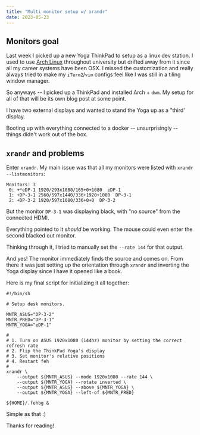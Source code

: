 ```yaml
---
title: "Multi monitor setup w/ xrandr"
date: 2023-05-23
---
```


## Monitors goal

Last week I picked up a new Yoga ThinkPad to setup as a linux dev station. I
used to use [Arch Linux](https://archlinux.org) throughout university but drifted
away from it since all my career systems have been OSX. I missed the customization
and really always tried to make my `iTerm2`/`vim` configs feel like I was
still in a tiling window manager.

So anyways -- I picked up a ThinkPad and installed Arch + `dwm`. My setup
for all of that will be its own blog post at some point.

I have two external displays and wanted to stand the Yoga up as a "third' display.

Booting up with everything connected to a docker -- unsurprisingly -- things
didn't work out of the box.

## `xrandr` and problems

Enter `xrandr`. My main issue was that all my monitors were listed with `xrandr --listmonitors`:

```
Monitors: 3
 0: +*eDP-1 1920/293x1080/165+0+1080  eDP-1
 1: +DP-3-1 2560/597x1440/336+1920+1080  DP-3-1
 2: +DP-3-2 1920/597x1080/336+0+0  DP-3-2
```

But the monitor `DP-3-1` was displaying black, with "no source" from the connected HDMI.

Everything pointed to it *should* be working. The mouse could even enter the second
blacked out monitor.

Thinking through it, I tried to manually set the `--rate 144` for that output.

And yes! The monitor immediately finds the source and comes on. From there it was
just setting up the orientation through `xrandr` and inverting the Yoga display
since I have it opened like a book.


Here is my final script for initializing it all together:

```
#!/bin/sh

# Setup desk monitors.

MNTR_ASUS="DP-3-2"
MNTR_PRED="DP-3-1"
MNTR_YOGA="eDP-1"

#
# 1. Turn on ASUS 1920x1080 (144hz) monitor by setting the correct refresh rate
# 2. Flip the ThinkPad Yoga's display
# 3. Set monitor's relative positions
# 4. Restart feh
#
xrandr \
    --output ${MNTR_ASUS} --mode 1920x1080 --rate 144 \
    --output ${MNTR_YOGA} --rotate inverted \
    --output ${MNTR_ASUS} --above ${MNTR_YOGA} \
    --output ${MNTR_YOGA} --left-of ${MNTR_PRED}

${HOME}/.fehbg &
```

Simple as that :)

Thanks for reading!
